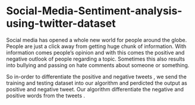# Social-Media-Sentiment-analysis-using-twitter-dataset   

Social media has opened a whole new world for people around the globe. People are just a click away from getting huge chunk of information. With information comes people’s opinion and with this comes the positive and negative outlook of people regarding a topic. Sometimes this also results into bullying and passing on hate comments about someone or something. 

So in-order to differentiate the positive and negative tweets , we send the training and testing dataset into our algorithm and perdicted the output as positive and negative tweet. Our algorithm differentiate the negative and positive words from the tweets .

